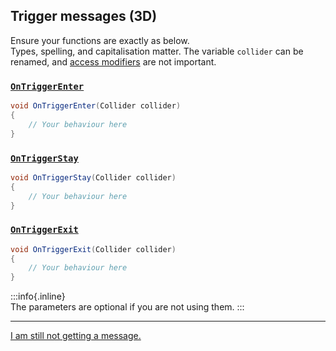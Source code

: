 ## Trigger messages (3D)

Ensure your functions are exactly as below.  
Types, spelling, and capitalisation matter. The variable `collider` can be renamed, and [access modifiers](https://learn.microsoft.com/en-us/dotnet/csharp/programming-guide/classes-and-structs/access-modifiers) are not important.

### [`OnTriggerEnter`](https://docs.unity3d.com/ScriptReference/MonoBehaviour.OnTriggerEnter.html)
```csharp
void OnTriggerEnter(Collider collider)
{
    // Your behaviour here
}
```

### [`OnTriggerStay`](https://docs.unity3d.com/ScriptReference/MonoBehaviour.OnTriggerStay.html)
```csharp
void OnTriggerStay(Collider collider)
{
    // Your behaviour here
}
```

### [`OnTriggerExit`](https://docs.unity3d.com/ScriptReference/MonoBehaviour.OnTriggerExit.html)
```csharp
void OnTriggerExit(Collider collider)
{
    // Your behaviour here
}
```

:::info{.inline}  
The parameters are optional if you are not using them.
:::

---
[I am still not getting a message.](3%20Trigger%20Matrix%203D.md)